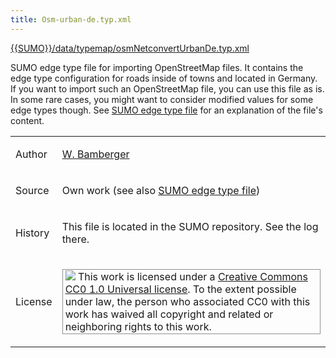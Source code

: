 ```yaml
---
title: Osm-urban-de.typ.xml
---
```


[{{SUMO}}/data/typemap/osmNetconvertUrbanDe.typ.xml]({{Source}}data/typemap/osmNetconvertUrbanDe.typ.xml)

SUMO edge type file for importing OpenStreetMap files. It contains the
edge type configuration for roads inside of towns and located in
Germany. If you want to import such an OpenStreetMap file, you can use
this file as is. In some rare cases, you might want to consider modified
values for some edge types though. See [SUMO edge type
file](SUMO_edge_type_file.md) for an explanation of the file's
content.

<table>
<tbody>
<tr class="odd">
<td><p>Author</p></td>
<td><p><a href="http://sourceforge.net/users/w-bamberger">W. Bamberger</a></p></td>
</tr>
<tr class="even">
<td><p>Source</p></td>
<td><p>Own work (see also <a href="SUMO_edge_type_file.html" title="wikilink">SUMO edge type file</a>)</p></td>
</tr>
<tr class="odd">
<td><p>History</p></td>
<td><p>This file is located in the SUMO repository. See the log there.</p></td>
</tr>
<tr class="even">
<td><p>License</p></td>
<td>
<p style="border: 1px solid #909090; padding: 1px 4px"><a href="http://creativecommons.org/publicdomain/zero/1.0/"><img src="images/CC-CC0-small.png"></a> This work is licensed under a <a href="http://creativecommons.org/publicdomain/zero/1.0/">Creative Commons CC0 1.0 Universal license</a>. To the extent possible under law, the person who associated CC0 with this work has waived all copyright and related or neighboring rights to this work.</p>
</td>
</tr>
</tbody>
</table>